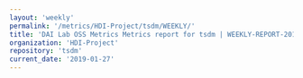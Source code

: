 ```yaml
---
layout: 'weekly'
permalink: '/metrics/HDI-Project/tsdm/WEEKLY/'
title: 'DAI Lab OSS Metrics Metrics report for tsdm | WEEKLY-REPORT-2019-01-27'
organization: 'HDI-Project'
repository: 'tsdm'
current_date: '2019-01-27'
---
```

